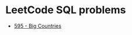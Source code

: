 # LeetCode SQL problems

- [595 - Big Countries](https://github.com/kyaiooiayk/SQL-Notes/blob/main/LeetCode/files/595%20-%20Big%20Countries.md)
